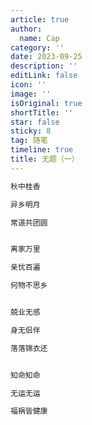 ```yaml
---
article: true
author:
  name: Cap
category: ''
date: 2023-09-25
description: ''
editLink: false
icon: ''
image: ''
isOriginal: true
shortTitle: ''
star: false
sticky: 8
tag: 随笔
timeline: true
title: 无题（一）
---
```





```html
秋中桂香

异乡明月

常道共团圆


离家万里

亲忧百遍

何物不思乡


兢业无感

身无侣伴

落落锦衣还


知命知命

无运无运

福祸皆健康

```
